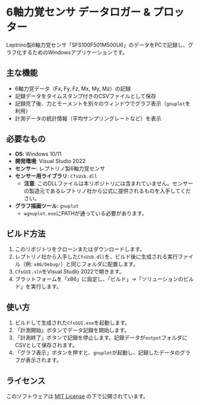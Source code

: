 # 6軸力覚センサ データロガー & プロッター

Leptrino製6軸力覚センサ「SFS100F501M500U6」のデータをPCで記録し、グラフ化するためのWindowsアプリケーションです。

## 主な機能
- 6軸力覚データ（Fx, Fy, Fz, Mx, My, Mz）の記録
- 記録データをタイムスタンプ付きのCSVファイルとして保存
- 記録完了後、力とモーメントを別々のウィンドウでグラフ表示（`gnuplot`を利用）
- 計測データの統計情報（平均サンプリングレートなど）を表示

## 必要なもの
- **OS**: Windows 10/11
- **開発環境**: Visual Studio 2022
- **センサー**: レプトリノ製6軸力覚センサ
- **センサー用ライブラリ**: `CfsUsb.dll`
  - **注意**: このDLLファイルは本リポジトリには含まれていません。センサーの製造元であるレプトリノ社から公式に提供されるものを入手してください。
- **グラフ描画ツール**: `gnuplot`
  - `wgnuplot.exe`にPATHが通っている必要があります。

## ビルド方法
1.  このリポジトリをクローンまたはダウンロードします。
2.  レプトリノ社から入手した`CfsUsb.dll`を、ビルド後に生成される実行ファイル（例: `x86/Debug/`）と同じフォルダに配置します。
3.  `CfsGUI.sln`をVisual Studio 2022で開きます。
4.  プラットフォームを「x86」に設定し、「ビルド」→「ソリューションのビルド」を実行します。

## 使い方
1.  ビルドして生成された`CfsGUI.exe`を起動します。
2.  「計測開始」ボタンでデータ記録を開始します。
3.  「計測終了」ボタンで記録を停止します。記録データが`output`フォルダにCSVとして保存されます。
4.  「グラフ表示」ボタンを押すと、`gnuplot`が起動し、記録したデータのグラフが表示されます。

## ライセンス
このソフトウェアは [MIT License](LICENSE) の下で公開されています。
